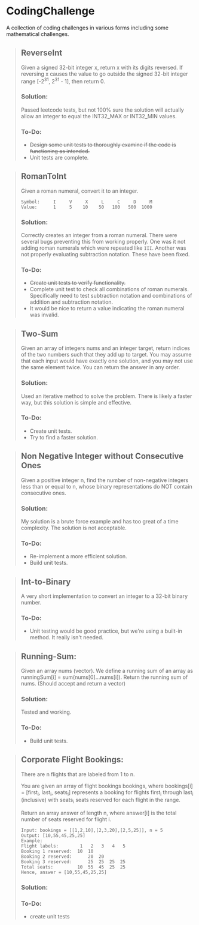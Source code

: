 # CodingChallenge
A collection of coding challenges in various forms including some mathematical challenges.

> ## ReverseInt
> Given a signed 32-bit integer x, return x with its digits reversed. If reversing x causes the value to go outside the signed 32-bit integer range [-2<sup>31</sup>, 2<sup>31</sup> - 1], then return 0.
> ### Solution:
> Passed leetcode tests, but not 100% sure the solution will actually allow an integer to equal the INT32_MAX or INT32_MIN values.
> ### To-Do:
> - ~~Design some unit tests to thoroughly examine if the code is functioning as intended.~~
> - Unit tests are complete.

> ## RomanToInt
> Given a roman numeral, convert it to an integer.
> ```
> Symbol:     I     V     X     L     C     D     M
> Value:      1     5    10    50   100   500  1000
> ```
> ### Solution:
> Correctly creates an integer from a roman numeral.
> There were several bugs preventing this from working properly. 
> One was it not adding roman numerals which were repeated like `III`.
> Another was not properly evaluating subtraction notation. 
> These have been fixed.
> 
> ### To-Do:
> - ~~Create unit tests to verify functionality.~~
> - Complete unit test to check all combinations of roman numerals. Specifically need to test subtraction notation and combinations of addition and subtraction notation.
> - It would be nice to return a value indicating the roman numeral was invalid.

> ## Two-Sum
> Given an array of integers nums and an integer target, return indices of the two numbers such that they add up to target. 
> You may assume that each input would have exactly one solution, and you may not use the same element twice. 
> You can return the answer in any order.
> 
> ### Solution:
> Used an iterative method to solve the problem. There is likely a faster way, but this solution is simple and effective.
> 
> ### To-Do:
> - Create unit tests.
> - Try to find a faster solution.

> ## Non Negative Integer without Consecutive Ones
> Given a positive integer n, find the number of non-negative integers less than or equal to n, whose binary representations do NOT contain consecutive ones.
>
> ### Solution:
> My solution is a brute force example and has too great of a time complexity. The solution is not acceptable.
> 
> ### To-Do:
> - Re-implement a more efficient solution.
> - Build unit tests.

> ## Int-to-Binary
> A very short implementation to convert an integer to a 32-bit binary number.
> 
> ### To-Do:
> - Unit testing would be good practice, but we're using a built-in method. It really isn't needed.

> ## Running-Sum:
> Given an array nums (vector). We define a running sum of an array as runningSum[i] = sum(nums[0]…nums[i]). 
> Return the running sum of nums. (Should accept and return a vector)
> 
> ### Solution:
> Tested and working.
> 
> ### To-Do:
> - Build unit tests.

> ## Corporate Flight Bookings:
> There are n flights that are labeled from 1 to n.
>
> You are given an array of flight bookings bookings, where bookings[i] = [first<sub>i</sub>, last<sub>i</sub>, seats<sub>i</sub>] represents a booking for flights first<sub>i</sub> through last<sub>i</sub> (inclusive) with seats<sub>i</sub> seats reserved for each flight in the range.
>
> Return an array answer of length n, where answer[i] is the total number of seats reserved for flight i.
> ```
> Input: bookings = [[1,2,10],[2,3,20],[2,5,25]], n = 5
> Output: [10,55,45,25,25]
> Example:
> Flight labels:        1   2   3   4   5
> Booking 1 reserved:  10  10
> Booking 2 reserved:      20  20
> Booking 3 reserved:      25  25  25  25
> Total seats:         10  55  45  25  25
> Hence, answer = [10,55,45,25,25]
> ```
> ### Solution:
> 
> ### To-Do:
> - create unit tests